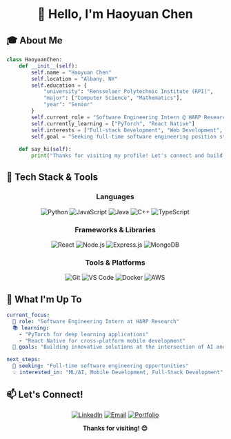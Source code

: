 <div align="center">
    
# 👋 Hello, I'm Haoyuan Chen

</div>


## 🎓 About Me

```python
class HaoyuanChen:
    def __init__(self):
        self.name = "Haoyuan Chen"
        self.location = "Albany, NY"
        self.education = {
            "university": "Rensselaer Polytechnic Institute (RPI)",
            "major": ["Computer Science", "Mathematics"],
            "year": "Senior"
        }
        self.current_role = "Software Engineering Intern @ HARP Research"
        self.currently_learning = ["PyTorch", "React Native"]
        self.interests = ["Full-stack Development", "Web Development", "Machine Learning"]
        self.goal = "Seeking full-time software engineering position starting Spring 2026"
    
    def say_hi(self):
        print("Thanks for visiting my profile! Let's connect and build something amazing together!")
```


## 🔧 Tech Stack & Tools

<div align="center">

### Languages
![Python](https://img.shields.io/badge/Python-3776AB?style=for-the-badge&logo=python&logoColor=white)
![JavaScript](https://img.shields.io/badge/JavaScript-F7DF1E?style=for-the-badge&logo=javascript&logoColor=black)
![Java](https://img.shields.io/badge/Java-ED8B00?style=for-the-badge&logo=java&logoColor=white)
![C++](https://img.shields.io/badge/C++-00599C?style=for-the-badge&logo=cplusplus&logoColor=white)
![TypeScript](https://img.shields.io/badge/TypeScript-007ACC?style=for-the-badge&logo=typescript&logoColor=white)

### Frameworks & Libraries
![React](https://img.shields.io/badge/React-20232A?style=for-the-badge&logo=react&logoColor=61DAFB)
![Node.js](https://img.shields.io/badge/Node.js-43853D?style=for-the-badge&logo=node.js&logoColor=white)
![Express.js](https://img.shields.io/badge/Express.js-404D59?style=for-the-badge&logo=express&logoColor=white)
![MongoDB](https://img.shields.io/badge/MongoDB-4EA94B?style=for-the-badge&logo=mongodb&logoColor=white)

### Tools & Platforms
![Git](https://img.shields.io/badge/Git-F05032?style=for-the-badge&logo=git&logoColor=white)
![VS Code](https://img.shields.io/badge/VS_Code-007ACC?style=for-the-badge&logo=visual-studio-code&logoColor=white)
![Docker](https://img.shields.io/badge/Docker-2496ED?style=for-the-badge&logo=docker&logoColor=white)
![AWS](https://img.shields.io/badge/AWS-232F3E?style=for-the-badge&logo=amazon-aws&logoColor=white)

</div>


## 🚀 What I'm Up To

```yaml
current_focus:
  🔬 role: "Software Engineering Intern at HARP Research"
  📚 learning: 
    - "PyTorch for deep learning applications"
    - "React Native for cross-platform mobile development"
  🎯 goals: "Building innovative solutions at the intersection of AI and mobile technology"

next_steps:
  🌟 seeking: "Full-time software engineering opportunities"
  💡 interested_in: "ML/AI, Mobile Development, Full-Stack Development"
```

## 📫 Let's Connect!

<div align="center">

[![LinkedIn](https://img.shields.io/badge/LinkedIn-0077B5?style=for-the-badge&logo=linkedin&logoColor=white)](https://linkedin.com/in/haoyuanchen27)
[![Email](https://img.shields.io/badge/Email-D14836?style=for-the-badge&logo=gmail&logoColor=white)](mailto:haoyuan2004@gmail.com)
[![Portfolio](https://img.shields.io/badge/Portfolio-000000?style=for-the-badge&logo=About.me&logoColor=white)](https://haoyuan-chen.com)

**Thanks for visiting! 😊**

<!--
**ChenHY1217/ChenHY1217** is a ✨ _special_ ✨ repository because its `README.md` (this file) appears on your GitHub profile.

Here are some ideas to get you started:

- 🔭 I’m currently working on ...
- 🌱 I’m currently learning ...
- 👯 I’m looking to collaborate on ...
- 🤔 I’m looking for help with ...
- 💬 Ask me about ...
- 📫 How to reach me: ...
- 😄 Pronouns: ...
- ⚡ Fun fact: ...
-->
